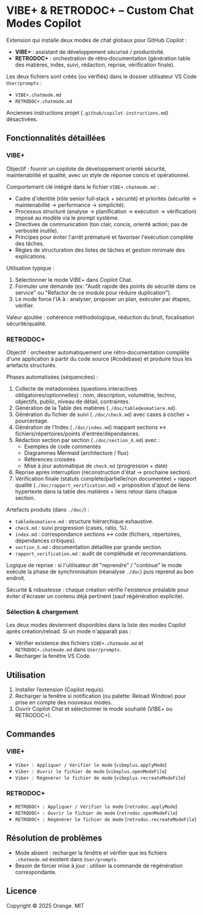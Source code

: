 # VIBE+ & RETRODOC+ – Custom Chat Modes Copilot

Extension qui installe deux modes de chat globaux pour GitHub Copilot :

- **VIBE+** : assistant de développement sécurisé / productivité.
- **RETRODOC+** : orchestration de rétro‑documentation (génération table des matières, index, suivi, rédaction, reprise, vérification finale).

Les deux fichiers sont créés (ou vérifiés) dans le dossier utilisateur VS Code `User/prompts` :
- `VIBE+.chatmode.md`
- `RETRODOC+.chatmode.md`

Anciennes instructions projet (`.github/copilot-instructions.md`) désactivées.

## Fonctionnalités détaillées

### VIBE+
Objectif : fournir un copilote de développement orienté sécurité, maintenabilité et qualité, avec un style de réponse concis et opérationnel.

Comportement clé intégré dans le fichier `VIBE+.chatmode.md` :
- Cadre d'identité (rôle senior full‑stack + sécurité) et priorités (sécurité → maintenabilité → performance → simplicité).
- Processus structuré (analyse → planification → exécution → vérification) imposé au modèle via le prompt système.
- Directives de communication (ton clair, concis, orienté action; pas de verbosité inutile).
- Principes pour éviter l'arrêt prématuré et favoriser l'exécution complète des tâches.
- Règles de structuration des listes de tâches et gestion minimale des explications.

Utilisation typique :
1. Sélectionner le mode VIBE+ dans Copilot Chat.
2. Formuler une demande (ex: "Audit rapide des points de sécurité dans ce service" ou "Refactor de ce module pour réduire duplication").
3. Le mode force l'IA à : analyser, proposer un plan, exécuter par étapes, vérifier.

Valeur ajoutée : cohérence méthodologique, réduction du bruit, focalisation sécurité/qualité.

### RETRODOC+
Objectif : orchestrer automatiquement une rétro‑documentation complète d'une application à partir du code source (#codebase) et produire tous les artefacts structurés.

Phases automatisées (séquencées) :
1. Collecte de métadonnées (questions interactives obligatoires/optionnelles) : nom, description, volumétrie, techno, objectifs, public, niveau de détail, contraintes.
2. Génération de la Table des matières (`./doc/tabledesmatiere.md`).
3. Génération du fichier de suivi (`./doc/check.md`) avec cases à cocher + pourcentage.
4. Génération de l'Index (`./doc/index.md`) mappant sections ↔ fichiers/répertoires/points d'entrée/dépendances.
5. Rédaction section par section (`./doc/section_X.md`) avec :
	- Exemples de code commentés
	- Diagrammes Mermaid (architecture / flux)
	- Références croisées
	- Mise à jour automatique de `check.md` (progression + date)
6. Reprise après interruption (reconstruction d'état → prochaine section).
7. Vérification finale (statuts complète/partielle/non documentée) + rapport qualité (`./doc/rapport_verification.md`) + proposition d'ajout de liens hypertexte dans la table des matières + liens retour dans chaque section.

Artefacts produits (dans `./doc/`) :
- `tabledesmatiere.md` : structure hiérarchique exhaustive.
- `check.md` : suivi progression (cases, ratio, %).
- `index.md` : correspondance sections ↔ code (fichiers, répertoires, dépendances critiques).
- `section_X.md` : documentation détaillée par grande section.
- `rapport_verification.md` : audit de complétude et recommandations.

Logique de reprise : si l'utilisateur dit "reprendre" / "continue" le mode exécute la phase de synchronisation (réanalyse `./doc`) puis reprend au bon endroit.

Sécurité & robustesse : chaque création vérifie l'existence préalable pour éviter d'écraser un contenu déjà pertinent (sauf régénération explicite).

### Sélection & chargement
Les deux modes deviennent disponibles dans la liste des modes Copilot après création/reload. Si un mode n'apparaît pas :
- Vérifier existence des fichiers `VIBE+.chatmode.md` et `RETRODOC+.chatmode.md` dans `User/prompts`.
- Recharger la fenêtre VS Code.

## Utilisation
1. Installer l’extension (Copilot requis).
2. Recharger la fenêtre si notification (ou palette: Reload Window) pour prise en compte des nouveaux modes.
3. Ouvrir Copilot Chat et sélectionner le mode souhaité (VIBE+ ou RETRODOC+).

## Commandes
### VIBE+
- `Vibe+ : Appliquer / Vérifier le mode` (`vibeplus.applyMode`)
- `Vibe+ : Ouvrir le fichier de mode` (`vibeplus.openModeFile`)
- `Vibe+ : Régénérer le fichier de mode` (`vibeplus.recreateModeFile`)

### RETRODOC+
- `RETRODOC+ : Appliquer / Vérifier le mode` (`retrodoc.applyMode`)
- `RETRODOC+ : Ouvrir le fichier de mode` (`retrodoc.openModeFile`)
- `RETRODOC+ : Régénérer le fichier de mode` (`retrodoc.recreateModeFile`)



## Résolution de problèmes
- Mode absent : recharger la fenêtre et vérifier que les fichiers `.chatmode.md` existent dans `User/prompts`.
- Besoin de forcer mise à jour : utiliser la commande de régénération correspondante.

## Licence
Copyright © 2025 Orange. MIT
